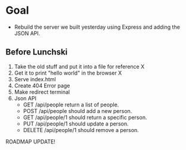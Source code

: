 # Goal
* Rebuild the server we built yesterday using Express and adding the JSON API.

## Before Lunchski
1. Take the old  stuff and put it into a file for reference X
1. Get it to print "hello world" in the browser X
1. Serve index.html
1. Create 404 Error page
1. Make redirect terminal
1. Json API
	* GET /api/people return a list of people.
	* POST /api/people should add a new person.
	* GET /api/people/1 should return a specific person.
	* PUT /api/people/1 should update a person.
	* DELETE /api/people/1 should remove a person.

ROADMAP UPDATE!
